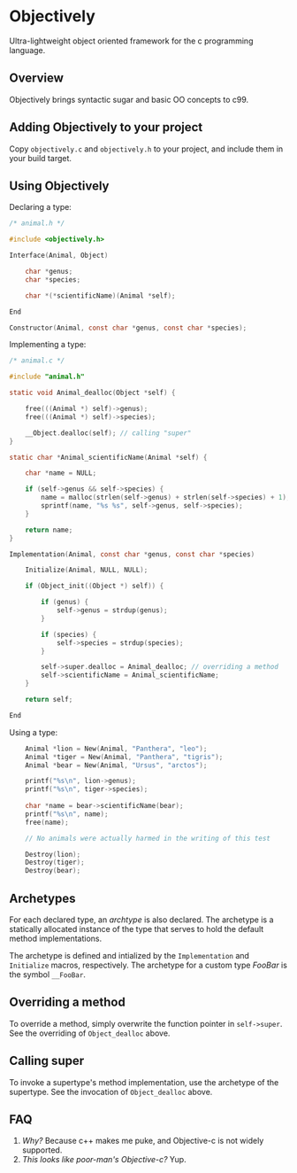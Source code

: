 Objectively
===
Ultra-lightweight object oriented framework for the c programming language.

Overview
---
Objectively brings syntactic sugar and basic OO concepts to c99.

Adding Objectively to your project
---
Copy `objectively.c` and `objectively.h` to your project, and include them in your build target.

Using Objectively
---
Declaring a type:
```c
/* animal.h */

#include <objectively.h>

Interface(Animal, Object)

	char *genus;
	char *species;

	char *(*scientificName)(Animal *self);

End

Constructor(Animal, const char *genus, const char *species);
```

Implementing a type:
```c
/* animal.c */

#include "animal.h"

static void Animal_dealloc(Object *self) {

	free(((Animal *) self)->genus);
	free(((Animal *) self)->species);

	__Object.dealloc(self); // calling "super"
}

static char *Animal_scientificName(Animal *self) {

	char *name = NULL;

	if (self->genus && self->species) {
		name = malloc(strlen(self->genus) + strlen(self->species) + 1);
		sprintf(name, "%s %s", self->genus, self->species);
	}

	return name;
}

Implementation(Animal, const char *genus, const char *species)

	Initialize(Animal, NULL, NULL);

	if (Object_init((Object *) self)) {

		if (genus) {
			self->genus = strdup(genus);
		}

		if (species) {
			self->species = strdup(species);
		}

		self->super.dealloc = Animal_dealloc; // overriding a method
		self->scientificName = Animal_scientificName;
	}

	return self;

End
```

Using a type:
```c
	Animal *lion = New(Animal, "Panthera", "leo");
	Animal *tiger = New(Animal, "Panthera", "tigris");
	Animal *bear = New(Animal, "Ursus", "arctos");

	printf("%s\n", lion->genus);
	printf("%s\n", tiger->species);
	
	char *name = bear->scientificName(bear);
	printf("%s\n", name);
	free(name);

	// No animals were actually harmed in the writing of this test

	Destroy(lion);
	Destroy(tiger);
	Destroy(bear);
```

Archetypes
---
For each declared type, an _archtype_ is also declared. The archetype is a statically allocated instance of the type that serves to hold the default method implementations.

The archetype is defined and intialized by the `Implementation` and `Initialize` macros, respectively. The archetype for a custom type _FooBar_ is the symbol `__FooBar`.

Overriding a method
---
To override a method, simply overwrite the function pointer in `self->super`. See the overriding of `Object_dealloc` above.

Calling super
---
To invoke a supertype's method implementation, use the archetype of the supertype. See the invocation of `Object_dealloc` above.

FAQ
---
1. *Why?* Because c++ makes me puke, and Objective-c is not widely supported. 
1. *This looks like poor-man's Objective-c?* Yup.
